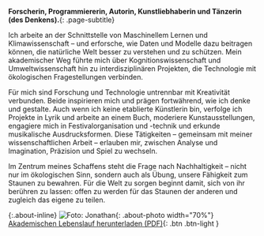 
**Forscherin, Programmiererin, Autorin, Kunstliebhaberin und Tänzerin (des Denkens).**{: .page-subtitle}

Ich arbeite an der Schnittstelle von Maschinellem Lernen und Klimawissenschaft – und erforsche, wie Daten und Modelle dazu beitragen können, die natürliche Welt besser zu verstehen und zu schützen. Mein akademischer Weg führte mich über Kognitionswissenschaft und Umweltwissenschaft hin zu interdisziplinären Projekten, die Technologie mit ökologischen Fragestellungen verbinden.

Für mich sind Forschung und Technologie untrennbar mit Kreativität verbunden. Beide inspirieren mich und prägen fortwährend, wie ich denke und gestalte. Auch wenn ich keine etablierte Künstlerin bin, verfolge ich Projekte in Lyrik und arbeite an einem Buch, moderiere Kunstausstellungen, engagiere mich in Festivalorganisation und -technik und erkunde musikalische Ausdrucksformen. Diese Tätigkeiten – gemeinsam mit meiner wissenschaftlichen Arbeit – erlauben mir, zwischen Analyse und Imagination, Präzision und Spiel zu wechseln.

Im Zentrum meines Schaffens steht die Frage nach Nachhaltigkeit – nicht nur im ökologischen Sinn, sondern auch als Übung, unsere Fähigkeit zum Staunen zu bewahren. Für die Welt zu sorgen beginnt damit, sich von ihr berühren zu lassen: offen zu werden für das Staunen der anderen und zugleich das eigene zu teilen.

{:.about-inline}
![Foto: Jonathan](/img/about/about-me.png){: .about-photo width="70%"}
[Akademischen Lebenslauf herunterladen (PDF)](/assets/cv/CharlotteLangeCV2025.pdf){: .btn .btn-light }
